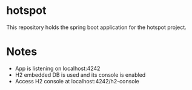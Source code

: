 # hotspot
This repository holds the spring boot application for the hotspot project.

# Notes
* App is listening on localhost:4242
* H2 embedded DB is used and its console is enabled
* Access H2 console at localhost:4242/h2-console
